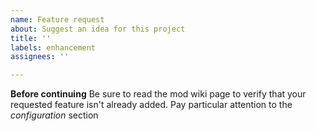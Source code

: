 ```yaml
---
name: Feature request
about: Suggest an idea for this project
title: ''
labels: enhancement
assignees: ''

---
```


**Before continuing**
Be sure to read the mod wiki page to verify that your requested feature isn't already added. Pay particular attention to the *configuration* section
